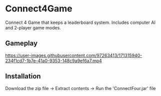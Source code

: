 # Connect4Game
Connect 4 Game that keeps a leaderboard system. Includes computer AI and 2-player game modes.

## Gameplay

https://user-images.githubusercontent.com/97263413/171315940-234f1cd7-1b7e-41a0-9353-148c9a9ef6a7.mp4

## Installation
Download the zip file -> Extract contents -> Run the 'ConnectFour.jar' file
